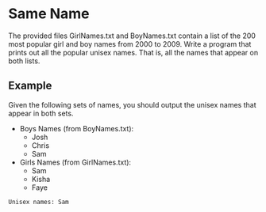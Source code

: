 # Same Name

The provided files GirlNames.txt and BoyNames.txt contain a list of the 200 most popular girl and boy names from 2000 to 2009.  Write a program that prints out all the popular unisex names.  That is, all the names that appear on both lists.

## Example 
Given the following sets of names, you should output the unisex names that appear in both sets. 

- Boys Names (from BoyNames.txt): 
   - Josh
   - Chris
   - Sam
- Girls Names (from GirlNames.txt): 
   - Sam
   - Kisha
   - Faye 

```
Unisex names: Sam
```

